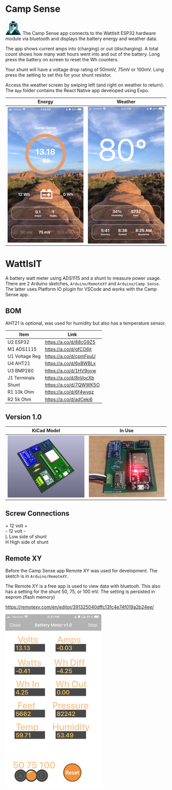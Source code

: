 

# Camp Sense 

<img src="App/assets/adaptive-icon.png" width="50"> The Camp Sense app connects to the WattIsIt ESP32 hardware module via bluetooth and displays the battery energy and weather data. 

The app shows current amps into (charging) or out (discharging).   A total count shows how many watt hours went into and out of the battery. Long press the battery on screen to reset the Wh counters.

Your shunt will have a voltage drop rating of 50mmV, 75mV or 100mV.  Long press the setting to set this for your shunt resistor.

Access the weather screen by swiping left (and right on weather to return).
The `App` folder contains
the React Native app developed using Expo.

|                     Energy                     |                    Weather                    |
| :--------------------------------------------: | :-------------------------------------------: |
| <img src="images/campsense1.jpeg" width="300"> | <img src="images/campsense2.png" width="300"> |

# WattIsIT

A battery watt meter using ADS1115 and a shunt to measure power usage. There are 2 Arduino sketches, `Arduino/RemoteXY` and `Arduino/Camp Sense`. The latter uses Platform IO plugin for VSCode and works with the Camp Sense app.

## BOM

AHT21 is optional, was used for humidity but also has a temperature sensor.

| Item           | Link                   |
| -------------- | ---------------------- |
| U2 ESP32       | https://a.co/d/88cG9Z5 |
| M1 ADS1115     | https://a.co/d/gfCO6jt |
| U1 Voltage Reg | https://a.co/d/cpmFpuU |
| U4 AHT21       | https://a.co/d/6xBWBLx |
| U3 BMP280      | https://a.co/d/1HV9oyw |
| J1 Terminals   | https://a.co/d/8nVocXb |
| Shunt          | https://a.co/d/7QWWK5O |
| R1 10k Ohm     | https://a.co/d/6f4wvqz |
| R2 5k Ohm      | https://a.co/d/adCeki6 |

## Version 1.0

|                KiCad Model                |                 In Use                  |
| :---------------------------------------: | :-------------------------------------: |
| <img src="images/proto1.png" width="300"> | <img src="images/pcb.jpeg" width="300"> |

## Screw Connections

\+ 12 volt + \
\- 12 volt - \
L Low side of shunt \
H High side of shunt

## Remote XY

Before the Camp Sense app Remote XY was used for development. The sketch is in `Arduino/RemoteXY`.

The Remote XY is a free app is used to view data with bluetooh. This also has a setting for the shunt 50, 75, or 100 mV. The setting is persisted in eeprom (flash memory)

https://remotexy.com/en/editor/391325040dffc13fc4e74f019a2b24ee/

<img src="images/remotexy.png" width="300">
